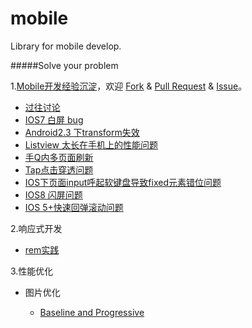 mobile
======

Library for mobile develop.

#####Solve your problem

1.[Mobile开发经验沉淀](https://github.com/imweb/mobile/issues/1)，欢迎 [Fork](https://github.com/iv-web/mobile/fork) & [Pull Request](https://github.com/iv-web/mobile/pulls) & [Issue](https://github.com/iv-web/mobile/issues)。
+   [过往讨论](https://github.com/imweb/mobile/issues/2)
+	[IOS7 白屏 bug](https://github.com/imweb/mobile/blob/master/docs/ios7-empty-screen.md)
+	[Android2.3 下transform失效](https://github.com/iv-web/mobile/blob/master/docs/transform-not-work-under-android23.md)
+	[Listview 太长在手机上的性能问题](https://github.com/iv-web/mobile/blob/master/docs/listview-toolong.md)
+	[手Q内多页面刷新](https://github.com/iv-web/mobile/blob/master/docs/multipage-refresh.md)
+	[Tap点击穿透问题](https://github.com/iv-web/mobile/blob/master/docs/tap-penetrate.md)
+	[IOS下页面input呼起软键盘导致fixed元素错位问题](https://github.com/iv-web/mobile/blob/master/docs/ios-input-fixed.md)
+	[IOS8 闪屏问题](https://github.com/iv-web/mobile/blob/master/docs/ios8-splash-screen.md)
+	[IOS 5+快速回弹滚动问题](https://github.com/iv-web/mobile/blob/master/docs/ios5%2B-scroll.md)

2.响应式开发
	
+	[rem实践](https://github.com/imweb/mobile/issues/3)

3.性能优化

+	图片优化
	
	+	[Baseline and Progressive](https://github.com/imweb/mobile/issues/4)
